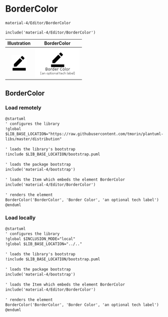 # BorderColor


```text
material-4/Editor/BorderColor
```

```text
include('material-4/Editor/BorderColor')
```



| Illustration | BorderColor |
| :---: | :---: |
| ![illustration for Illustration](../../material-4/Editor/BorderColor.png) | ![illustration for BorderColor](../../material-4/Editor/BorderColor.Local.png) |




## BorderColor

### Load remotely
```plantuml
@startuml
' configures the library
!global $LIB_BASE_LOCATION="https://raw.githubusercontent.com/tmorin/plantuml-libs/master/distribution"

' loads the library's bootstrap
!include $LIB_BASE_LOCATION/bootstrap.puml

' loads the package bootstrap
include('material-4/bootstrap')

' loads the Item which embeds the element BorderColor
include('material-4/Editor/BorderColor')

' renders the element
BorderColor('BorderColor', 'Border Color', 'an optional tech label')
@enduml
```

### Load locally
```plantuml
@startuml
' configures the library
!global $INCLUSION_MODE="local"
!global $LIB_BASE_LOCATION="../.."

' loads the library's bootstrap
!include $LIB_BASE_LOCATION/bootstrap.puml

' loads the package bootstrap
include('material-4/bootstrap')

' loads the Item which embeds the element BorderColor
include('material-4/Editor/BorderColor')

' renders the element
BorderColor('BorderColor', 'Border Color', 'an optional tech label')
@enduml
```

